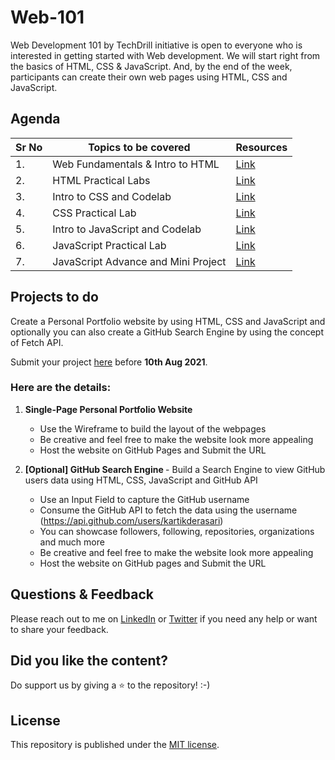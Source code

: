 # Web-101

Web Development 101 by TechDrill initiative is open to everyone who is interested in getting started with Web development. We will start right from the basics of HTML, CSS & JavaScript. And, by the end of the week, participants can create their own web pages using HTML, CSS and JavaScript.

## Agenda

| Sr No | Topics to be covered                | Resources                                                         |
| ----- | ----------------------------------- | ----------------------------------------------------------------- |
| 1.    | Web Fundamentals & Intro to HTML    | [Link](https://github.com/kartikderasari/Web-101/tree/main/Day-1) |
| 2.    | HTML Practical Labs                 | [Link](https://github.com/kartikderasari/Web-101/tree/main/Day-2) |
| 3.    | Intro to CSS and Codelab            | [Link](https://github.com/kartikderasari/Web-101/tree/main/Day-3) |
| 4.    | CSS Practical Lab                   | [Link](https://github.com/kartikderasari/Web-101/tree/main/Day-4) |
| 5.    | Intro to JavaScript and Codelab     | [Link](https://github.com/kartikderasari/Web-101/tree/main/Day-5) |
| 6.    | JavaScript Practical Lab            | [Link](https://github.com/kartikderasari/Web-101/tree/main/Day-6) |
| 7.    | JavaScript Advance and Mini Project | [Link](https://github.com/kartikderasari/Web-101/tree/main/Day-7) |

## Projects to do

Create a Personal Portfolio website by using HTML, CSS and JavaScript and optionally you can also create a GitHub Search Engine by using the concept of Fetch API.

Submit your project [here](https://docs.google.com/forms/d/e/1FAIpQLSfn7cMF9-ulGsZWN2kaBt5uybwmp9hJ6n1Bs5QyUIRFq0rsnw/viewform) before <b>10th Aug 2021</b>.

### Here are the details:

1. <b>Single-Page Personal Portfolio Website </b>

   - Use the Wireframe to build the layout of the webpages
   - Be creative and feel free to make the website look more appealing
   - Host the website on GitHub Pages and Submit the URL

2. <b>[Optional] GitHub Search Engine </b> - Build a Search Engine to view GitHub users data using HTML, CSS, JavaScript and GitHub API

   - Use an Input Field to capture the GitHub username
   - Consume the GitHub API to fetch the data using the username (https://api.github.com/users/kartikderasari)
   - You can showcase followers, following, repositories, organizations and much more
   - Be creative and feel free to make the website look more appealing
   - Host the website on GitHub pages and Submit the URL

## Questions & Feedback

Please reach out to me on [LinkedIn](https://www.linkedin.com/in/kartikderasari/) or [Twitter](https://twitter.com/kartik_derasari) if you need any help or want to share your feedback.

## Did you like the content?

Do support us by giving a ⭐ to the repository! :-)

## License

This repository is published under the [MIT license](https://github.com/kartikderasari/Web-101/blob/main/LICENSE).
